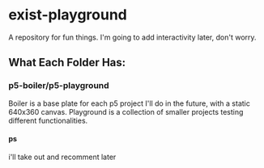 # exist-playground
A repository for fun things. I'm going to add interactivity later, don't worry.

## What Each Folder Has:

### p5-boiler/p5-playground
Boiler is a base plate for each p5 project I'll do in the future, with a static 640x360 canvas.
Playground is a  collection of smaller projects testing different functionalities.

#### ps
i'll take out and recomment later
